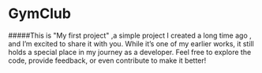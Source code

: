 # GymClub
#####This is "My first project" ,a simple project I created a long time ago , and I’m excited to share it with you. While it’s one of my earlier works, it still holds a special place in my journey as a developer. Feel free to explore the code, provide feedback, or even contribute to make it better!
